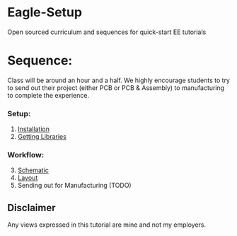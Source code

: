 # Eagle-Setup
Open sourced curriculum and sequences for quick-start EE tutorials

# Sequence:

Class will be around an hour and a half.  We highly encourage students to 
try to send out their project (either PCB or PCB & Assembly) to manufacturing
to complete the experience.

### Setup:

1. [Installation](https://github.com/EE-Quick-Start-Curriculum/Eagle-Setup/blob/master/Downloading-Eagle.md)
2. [Getting Libraries](https://github.com/EE-Quick-Start-Curriculum/Eagle-Setup/blob/master/Getting-Libraries.md)

### Workflow:

3. [Schematic](https://github.com/EE-Quick-Start-Curriculum/Eagle-Setup/blob/master/Setting-Up-Your-Schematic.md)
4. [Layout](https://github.com/EE-Quick-Start-Curriculum/Eagle-Setup/blob/master/Layout.md)
5. Sending out for Manufacturing (TODO)


## Disclaimer 

Any views expressed in this tutorial are mine and not my employers.
